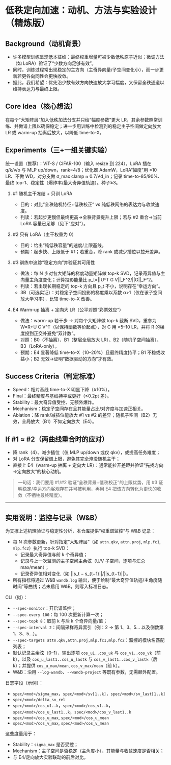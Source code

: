 # 低秩定向加速：动机、方法与实验设计（精炼版）

## Background（动机背景）

- 许多模型训练呈现低本征维：最终权重增量可被少数低秩原子近似；微调方法（如 LoRA）验证了“少数方向足够有效”。
- 同时，训练过程常出现稳定的主方向（主奇异向量/子空间变化小），而一步更新若更各向同性会更快收敛。
- 据此，我们希望：优先沿少数有效方向快速放大学习幅度，又保留全秩通道以维持表达力与最终上限。

## Core Idea（核心想法）

在每个“大矩阵层”加入低秩加法分支并只给“幅度参数”更大 LR，其余参数照常训练、并做谱上限以确保稳定；进一步用训练中检测到的稳定主子空间做定向放大 LR 或 warm-up 抽离后放大，以降低 time-to-X。

## Experiments（三+一组关键实验）

统一设置（推荐）：ViT-S / CIFAR-100（输入 resize 到 224），LoRA 插在 q/k/v/o 与 MLP up/down，rank=4/8；优化器 AdamW，LoRA“幅度”用 ×10 LR、不做 WD，对分支做 σ_max clamp ≈ 0.7/√d_in；记录 time-to-85/90%、最终 top-1、稳定性（爆炸率/最大奇异值轨迹）。种子≥3。

1. #1 随机主干冻结 + 只训 LoRA
   - 目的：对比“全秩随机特征+低秩校正” vs 纯低秩网络的表达力与收敛速度。
   - 判读：若起步更慢但最终更高→全秩背景提升上限；若与 #2 重合→当前 LoRA 容量已足够（见下“应对”）。

2. #2 只有 LoRA（主干权重为 0）
   - 目的：给出“纯低秩容量”的速度/上限基线。
   - 预期：起步快、上限低于 #1；若重合，降 rank 或减少插位以拉开差异。

3. #3 训练中追踪“稳定方向”并验证其可用性
   - 做法：每 N 步对各大矩阵的梯度动量矩阵做 top-k SVD，记录奇异值与主向量主角度变化；计算投影能量比 p_t=||U^T G V||_F^2/||G||_F^2。
   - 判读：若出现长期稳定的 top-k 方向且 p_t 不小，说明存在“幸运方向”。
   - 3B（可选实证）：对稳定子空间投影的梯度乘以系数 α>1（仅在该子空间放大学习率），比较 time-to-X 改善。

4. E4 Warm-up 抽离 + 定向大 LR（公平对照“彩票效应”）
   - 做法：warm-up 若干步 → 对每个大矩阵做 top-k 截断 SVD，重参为 W=R+U C V^T（以保持函数等价起点），对 C 用 ×5–10 LR，并将 R 的梯度投到正交补避免“双计数”。
   - 对照：B0（不抽离）、B1（整层全局放大 LR）、B2（随机子空间抽离）、B3（LoRA-only）。
   - 预期：E4 显著降低 time-to-X（10–20%）且最终精度持平；B1 不稳或收益小；B2 无效→证明“数据驱动的方向”才有效。

## Success Criteria（判定标准）

- Speed：相对基线 time-to-X 明显下降（≥10%）。
- Final：最终精度与基线持平或更好（≤0.2pt 差）。
- Stability：最大奇异值受控、无额外爆炸。
- Mechanism：稳定子空间存在且其能量占比/对齐度与加速正相关。
- Ablation：降 rank/减插位能放大 #1 vs #2 的差异；随机子空间（B2）无效，全局放大（B1）不如定向放大（E4）。

## If #1 ≈ #2（两曲线重合时的应对）

- 降 rank（4）、减少插位（仅 MLP up/down 或仅 qkv），或提高任务难度；
- 对 LoRA 分支保留谱上限，避免其完全淹没随机主干；
- 直接上 E4（warm-up 抽离 + 定向大 LR）：通常能拉开差距并验证“先找方向→定向放大”的核心动机。

> 一句话：我们要用 #1/#2 验证“全秩背景+低秩校正”的上限优势，用 #3 证明稳定/幸运方向客观存在并可被利用，再用 E4 把该方向转化为更快的收敛（不牺牲最终精度）。

---

## 实用说明：监控与记录（W&B）

为支撑上述机理验证与稳定性分析，本仓库提供“权重谱监控”与 W&B 记录：

- 每 N 次参数更新，针对指定“大矩阵层”（如 `attn.qkv`, `attn.proj`, `mlp.fc1`, `mlp.fc2`）执行 top-k SVD：
  - 记录最大奇异值与前 k 个奇异值；
  - 记录与上一次监测的主子空间主余弦（U/V 子空间，逐项与汇总 max/mean）；
  - 记录奇异值相对变化（如 ||s_t − s_{t−1}||/||s_{t−1}||）。
- 所有指标将通过 W&B `wandb.log` 输出，便于绘制“最大奇异值轨迹/主角度随时间”等曲线；若未启用 W&B，则写入标准日志。

CLI（拟）：

- `--spec-monitor`：开启谱监控；
- `--spec-every 100`：每 100 次更新计算一次；
- `--spec-topk 8`：取前 k 与后 k 个奇异向量/值；
- `--spec-interval 2`：间隔采样奇异索引（例：2 → 第 1、3、5… 以及倒数第 1、3、5…）。
- `--spec-targets attn.qkv,attn.proj,mlp.fc1,mlp.fc2`：监控的模块名匹配列表；
- 默认记录主余弦（0–1），输出逐项 `cos_u1..cos_uk` 与 `cos_v1..cos_vk`（前 k），以及 `cos_u_last1..cos_u_lastk` 与 `cos_v_last1..cos_v_lastk`（后 k）；并提供 `cos_u_max/mean`, `cos_v_max/mean`（前 k）。
- W&B：沿用 `--log-wandb`、`--wandb-project` 等既有参数，无需额外配置。

日志字段（示例）：

- `spec/<mod>/sigma_max`，`spec/<mod>/sv[1..k]`，`spec/<mod>/sv_last[1..k]`
- `spec/<mod>/delta_sv_rel`
- `spec/<mod>/cos_u1..k`，`spec/<mod>/cos_v1..k`，`spec/<mod>/cos_u_last1..k`，`spec/<mod>/cos_v_last1..k`
- `spec/<mod>/cos_u_max`, `spec/<mod>/cos_u_mean`
- `spec/<mod>/cos_v_max`, `spec/<mod>/cos_v_mean`

这些度量用于：

- Stability：`sigma_max` 是否受控；
- Mechanism：主子空间是否稳定（主角度小），其能量与收敛速度是否相关；
- 与 E4/定向放大实验联动的前后对比。
